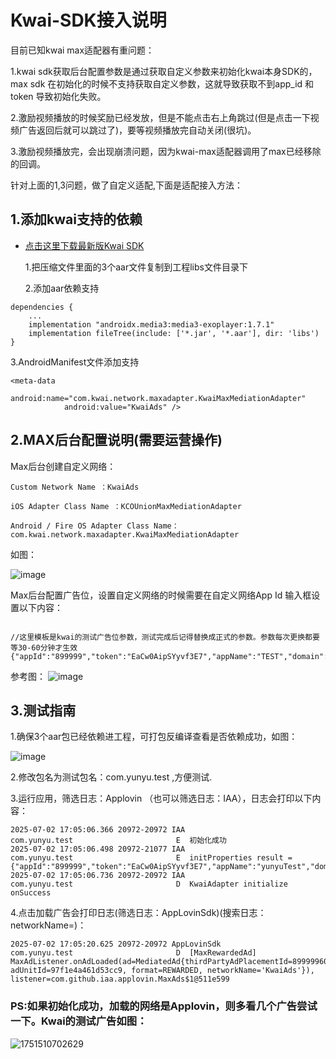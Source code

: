 # Kwai-SDK接入说明

目前已知kwai max适配器有重问题：

1.kwai sdk获取后台配置参数是通过获取自定义参数来初始化kwai本身SDK的，max sdk 在初始化的时候不支持获取自定义参数，这就导致获取不到app_id 和token 导致初始化失败。

2.激励视频播放的时候奖励已经发放，但是不能点击右上角跳过(但是点击一下视频广告返回后就可以跳过了)，要等视频播放完自动关闭(很坑)。

3.激励视频播放完，会出现崩溃问题，因为kwai-max适配器调用了max已经移除的回调。

针对上面的1,3问题，做了自定义适配,下面是适配接入方法：

## 1.添加kwai支持的依赖

- [点击这里下载最新版Kwai SDK](https://github.com/fyl8/IssueDoc/blob/main/kwai_SDK_v1.2.19_202507020313.zip)

  1.把压缩文件里面的3个aar文件复制到工程libs文件目录下

  2.添加aar依赖支持

```
dependencies {
    ...
    implementation "androidx.media3:media3-exoplayer:1.7.1"
    implementation fileTree(include: ['*.jar', '*.aar'], dir: 'libs')
}
```
  3.AndroidManifest文件添加支持

```
<meta-data
            android:name="com.kwai.network.maxadapter.KwaiMaxMediationAdapter"
            android:value="KwaiAds" />
```

## 2.MAX后台配置说明(需要运营操作)

Max后台创建自定义网络：

```
Custom Network Name ：KwaiAds

iOS Adapter Class Name ：KCOUnionMaxMediationAdapter

Android / Fire OS Adapter Class Name：
com.kwai.network.maxadapter.KwaiMaxMediationAdapter
```


如图：

![image](https://github.com/user-attachments/assets/99878215-2ce6-412b-b44b-69a7d4c7d21f)


Max后台配置广告位，设置自定义网络的时候需要在自定义网络App Id 输入框设置以下内容：

```

//这里模板是kwai的测试广告位参数，测试完成后记得替换成正式的参数。参数每次更换都要等30-60分钟才生效
{"appId":"899999","token":"EaCw0AipSYyvf3E7","appName":"TEST","domain":"www.kwai.com","storeUrl":"","tagId":"8999996001","floorPrice":"0.1"}

```
参考图：
![image](https://github.com/user-attachments/assets/ee1f383b-c19c-4d18-991c-b603d6c56ce1)


## 3.测试指南

1.确保3个aar包已经依赖进工程，可打包反编译查看是否依赖成功，如图：

![image](https://github.com/user-attachments/assets/0fc6f4c2-2d34-4fda-8810-ccb8c35da38e)

2.修改包名为测试包名：com.yunyu.test ,方便测试.

3.运行应用，筛选日志：Applovin （也可以筛选日志：IAA），日志会打印以下内容：

```
2025-07-02 17:05:06.366 20972-20972 IAA                     com.yunyu.test                       E  初始化成功
2025-07-02 17:05:06.498 20972-21077 IAA                     com.yunyu.test                       E  initProperties result = {"appId":"899999","token":"EaCw0AipSYyvf3E7","appName":"yunyuTest","domain":"www.kwai.com","storeUrl":"","tagId":"8999996001","floorPrice":"0.01"}
2025-07-02 17:05:06.736 20972-20972 IAA                     com.yunyu.test                       D  KwaiAdapter initialize onSuccess

```

4.点击加载广告会打印日志(筛选日志：AppLovinSdk)(搜索日志：networkName=)：

```
2025-07-02 17:05:20.625 20972-20972 AppLovinSdk             com.yunyu.test                       D  [MaxRewardedAd] MaxAdListener.onAdLoaded(ad=MediatedAd{thirdPartyAdPlacementId=8999996001, adUnitId=97f1e4a461d53cc9, format=REWARDED, networkName='KwaiAds'}), listener=com.github.iaa.applovin.MaxAds$1@511e599

```

### PS:如果初始化成功，加载的网络是Applovin，则多看几个广告尝试一下。Kwai的测试广告如图：

![1751510702629](https://github.com/user-attachments/assets/305f0864-d1ef-4cff-8efb-9f465e03b6be)






